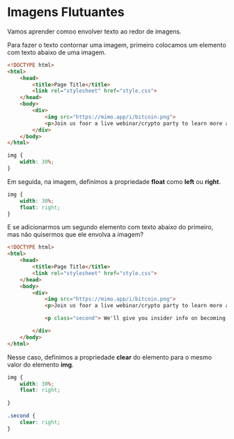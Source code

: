 # Imagens Flutuantes

Vamos aprender comoo envolver texto ao redor de imagens.

Para fazer o texto contornar uma imagem, primeiro colocamos um elemento com texto abaixo de uma imagem.

```html
<!DOCTYPE html>
<html>
	<head>
		<title>Page Title</title>
		<link rel="stylesheet" href="style.css">
	</head>
	<body>
		<div>
			<img src="https://mimo.app/i/bitcoin.png">
			<p>Join us foor a live webinar/crypto party to learn more about the future of currency.
		</div>
	</body>
</html>
```
```css
img {
    width: 30%;
}
```
Em seguida, na imagem, definimos a propriedade **float** como **left** ou **right**.

```css
img {
    width: 30%;
    float: right;
}
```

E se adicionarmos um segundo elemento com texto abaixo do primeiro, mas não quisermos que ele envolva a imagem?

```html
<!DOCTYPE html>
<html>
	<head>
		<title>Page Title</title>
		<link rel="stylesheet" href="style.css">
	</head>
	<body>
		<div>
			<img src="https://mimo.app/i/bitcoin.png">
			<p>Join us foor a live webinar/crypto party to learn more about the future of currency.</p>

			<p class="second"> We'll give you insider info on becoming the next trillionaire. With expert insights from Mulah Moe and Jimmy Cash.</p>

		</div>
	</body>
</html>
```
Nesse caso, definimos a propriedade **clear** do elemento para o mesmo valor do elemento **img**.

```css
img {
    width: 30%;
    float: right;
    
}

.second {
    clear: right;
}
```